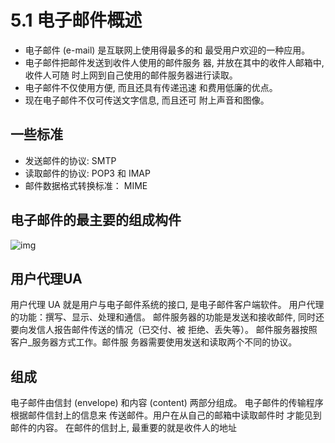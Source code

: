 # 5.1 电子邮件概述

- 电子邮件 (e-mail) 是互联网上使用得最多的和 最受用户欢迎的一种应用。
- 电子邮件把邮件发送到收件人使用的邮件服务 器, 并放在其中的收件人邮箱中, 收件人可随 时上网到自己使用的邮件服务器进行读取。
- 电子邮件不仅使用方便, 而且还具有传递迅速 和费用低廉的优点。
- 现在电子邮件不仅可传送文字信息, 而且还可 附上声音和图像。

## 一些标准

- 发送邮件的协议: SMTP
- 读取邮件的协议: POP3 和 IMAP
- 邮件数据格式转换标准： MIME

## 电子邮件的最主要的组成构件

![img](https://mypic-1312707183.cos.ap-nanjing.myqcloud.com/cover776_20221010110135.jpg)

## 用户代理UA

用户代理 UA 就是用户与电子邮件系统的接口, 是电子邮件客户端软件。
用户代理的功能：撰写、显示、处理和通信。 邮件服务器的功能是发送和接收邮件, 同时还 要向发信人报告邮件传送的情况（已交付、被 拒绝、丢失等）。
邮件服务器按照客户_服务器方式工作。邮件服 务器需要使用发送和读取两个不同的协议。

## 组成

电子邮件由信封 (envelope) 和内容 (content) 两部分组成。
电子邮件的传输程序根据邮件信封上的信息来 传送邮件。用户在从自己的邮箱中读取邮件时 才能见到邮件的内容。
在邮件的信封上, 最重要的就是收件人的地址